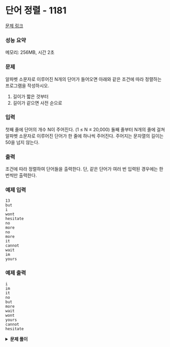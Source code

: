 # 단어 정렬 - 1181

[문제 링크](https://www.acmicpc.net/problem/1181)

### 성능 요약

메모리: 256MB, 시간 2초

### 문제

알파벳 소문자로 이루어진 N개의 단어가 들어오면 아래와 같은 조건에 따라 정렬하는 프로그램을 작성하시오.

1. 길이가 짧은 것부터
2. 길이가 같으면 사전 순으로

### 입력

첫째 줄에 단어의 개수 N이 주어진다. (1 ≤ N ≤ 20,000) 둘째 줄부터 N개의 줄에 걸쳐 알파벳 소문자로 이루어진 단어가 한 줄에 하나씩 주어진다. 주어지는 문자열의 길이는 50을 넘지 않는다.

### 출력

조건에 따라 정렬하여 단어들을 출력한다. 단, 같은 단어가 여러 번 입력된 경우에는 한 번씩만 출력한다.

### 예제 입력

```
13
but
i
wont
hesitate
no
more
no
more
it
cannot
wait
im
yours
```

### 예제 출력

```
i
im
it
no
but
more
wait
wont
yours
cannot
hesitate
```

<details><summary><b>문제 풀이</b></summary>
<div markdown="1">

### 해결

#### 배열 중복값 제거하기

```js
const uniqueWords = input.filter((word, idx) => {
  return input.indexOf(word) === idx;
});
```

- `indexOf()`의 동일한 요소가 존재할 경우 맨 앞의 index를 반환하는 특징을 이용
- 현재 단어의 인덱스 번호와 현재 순서의 인덱스 같다면 uniqueWords 배열에 추가. 단어가 같을 경우 먼저 들어간 인덱스 번호와 비교하게 되어 들어가지 않음.

#### 단어 정렬하기

```js
const sortedWords = uniqueWords.sort().sort((curWord, prevWord) => {
  if (curWord.length !== prevWord.length) {
    return curWord.length - prevWord.length;
  }
});
```

- 일단 단어를 사전 순(unicode순)으로 정렬하기 위해 `sort()`를 사용했다.
- 한번 더 sort를 통해서 길이를 비교해서 정렬햇다.

#### console.log 한번만 사용

```js
let result = "";
sortedWords.forEach((word) => {
  result += `${word}\n`;
});
console.log(result.trim());
```

- 메모리와 시간을 아끼기 위해 `result` 문자열을 만들어 한 번에 출력했다.

```js
console.log(sortedWord.join('\n');
```

- 이렇게 하면 메모리가 줄어들지만 시간이 늘어난다. 하지만 깔끔해서 좋은 것 같다.

### 해결 2

다른 사람들은 어떻게 풀어보나 찾아보다 아래와 같은 코드를 발견했다.

```js
function Solution(n, words) {
  const sorted = [];

  // 단어의 길이가 담긴 배열만들기
  const wordsLength = words.map((word) => word.length);
  // 제일 짧은 것과 제일 긴 길이를 뽑아냄
  const max = Math.max(...wordsLength);
  const min = Math.min(...wordsLength);

  // 단어의 길이만큼 반복
  for (let i = min; i <= max; i++) {
    // 같은 길이를 가진 단어가 담길 배열
    const group = [];
    // 단어 수만큼 반복
    for (let j = 0; j < n; j++) {
      // 단어의 길이가 같다면
      if (input[j].length === i) {
        // 그룹에 같은 단어가 없다면 집어넣음
        if (group.indexOf(input[j]) === -1) group.push(input[j]);
      }
    }

    // 같은 길이를 가진 단어들이 있다면
    if (group.length > 1) {
      // 유니코드 순으로 정렬해서 넣어줌
      sorted.push(...group.sort());
      continue;
    }
    // 그냥 넣어줌
    sorted.push(...group);
  }
  console.log(sorted.join("\n"));
}

Solution(n, input);
```

### 해결 3

```js
function Solution(words) {
  const sortedWords = words.sort(
    (a, b) => a.length - b.length || a.localeCompare(b)
  );
  const uniqueWords = new Set(sortedWords);
  console.log(Array.from(uniqueWords).join("\n"));
}

Solution(input);
```

- 코드도 정말 깔끔하고, 압도적인 속도 차이를 보여준다. 메모리는 비록 가장 많이 사용하나, 속도가 20배 정도 빠르다.

#### 사전 순 정렬

##### **localeCompare()**

```js
참조문자열.localeCompare(비교문자열);
```

- 참조 문자열이 비교 문자열보다 앞에 있으면 음수, 그렇지 않으면 양수, 동등하면 0을 반환한다.
- 사전 순으로 배열을 정리해야 하다보니 `sort()`를 안에서 한 번 더 쓸수 없을까 생각했는데, 이 내장 메서드를 이용하면 쉽게 해결할 수 있었다.

#### 중복 제거

```js
const uniqueWords = new Set(sortedWords);
console.log(Array.from(uniqueWords).join("\n"));
```

- 고유값만 배열로 만들기 위해 `Set`을 사용했다.
- Set을 사용한 객체는 유사 배열 객체이므로 `Array.from`을 통해서 얕은 복사를 통해 새로운 배열을 만든다.

</div>
</details>
